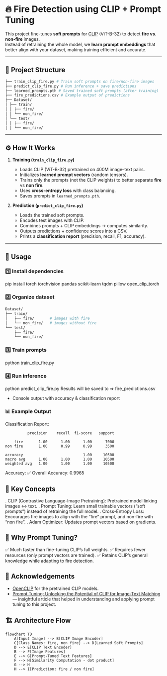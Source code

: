 # 🔥 Fire Detection using CLIP + Prompt Tuning

This project fine-tunes **soft prompts** for [CLIP](https://github.com/mlfoundations/open_clip) (ViT-B-32) to detect **fire vs. non-fire** images.  
Instead of retraining the whole model, we **learn prompt embeddings** that better align with your dataset, making training efficient and accurate.

---

## 📂 Project Structure
``` bash
├── train_clip_fire.py # Train soft prompts on fire/non-fire images
├── predict_clip_fire.py # Run inference + save predictions
├── learned_prompts.pth # Saved trained soft prompts (after training)
├── fire_predictions.csv # Example output of predictions
├── Dataset/
│ ├── train/
│ │ ├── fire/
│ │ └── non_fire/
│ └── test/
│ │ ├── fire/
│ │ └── non_fire/
```
---

## ⚙️ How It Works

1. **Training (`train_clip_fire.py`)**
   - Loads CLIP (ViT-B-32) pretrained on 400M image–text pairs.
   - Initializes **learned prompt vectors** (random tensors).
   - Trains only the prompts (not the CLIP weights) to better separate **fire** vs **non fire**.
   - Uses **cross-entropy loss** with class balancing.
   - Saves prompts in `learned_prompts.pth`.

2. **Prediction (`predict_clip_fire.py`)**
   - Loads the trained soft prompts.
   - Encodes test images with CLIP.
   - Combines prompts + CLIP embeddings → computes similarity.
   - Outputs predictions + confidence scores into a CSV.
   - Prints a **classification report** (precision, recall, F1, accuracy).

---

## 🚀 Usage

### 1️⃣ Install dependencies
pip install torch torchvision pandas scikit-learn tqdm pillow open_clip_torch

### 2️⃣ Organize dataset
``` bash
Dataset/
├── train/
│   ├── fire/       # images with fire
│   └── non_fire/   # images without fire
└── test/
    ├── fire/
    └── non_fire/
```

### 3️⃣ Train prompts
python train_clip_fire.py

### 4️⃣ Run inference
python predict_clip_fire.py
Results will be saved to => fire_predictions.csv
+ Console output with accuracy & classification report

### 📊 Example Output
Classification Report:

              precision    recall  f1-score   support

        fire       1.00      1.00      1.00      7000
    non fire       1.00      0.99      0.99      3500
    
    accuracy                           1.00     10500
    macro avg      1.00      1.00      1.00     10500
    weighted avg   1.00      1.00      1.00     10500

Accuracy:
✅ Overall Accuracy: 0.9965

## 🧠 Key Concepts

. CLIP (Contrastive Language-Image Pretraining): Pretrained model linking images ↔ text.
. Prompt Tuning: Learn small trainable vectors (“soft prompts”) instead of retraining the full model.
. Cross-Entropy Loss: Encourages fire images to align with the “fire” prompt, and non-fire with “non fire”.
. Adam Optimizer: Updates prompt vectors based on gradients.

## 🎯 Why Prompt Tuning?

✅ Much faster than fine-tuning CLIP’s full weights.
✅ Requires fewer resources (only prompt vectors are trained).
✅ Retains CLIP’s general knowledge while adapting to fire detection.

## 🙌 Acknowledgements
- [OpenCLIP](https://github.com/mlfoundations/open_clip) for the pretrained CLIP models.  
- [Prompt Tuning: Unlocking the Potential of CLIP for Image-Text Matching](https://medium.com/@abhinavnagpal12/prompt-tuning-unlocking-the-potential-of-clip-for-image-text-matching-9dcc4772222b) — insightful article that helped in understanding and applying prompt tuning to this project.  

## 🏗️ Architecture Flow

```mermaid
flowchart TD
    A[Input Image] --> B[CLIP Image Encoder]
    C[Class Names: fire, non fire] --> D[Learned Soft Prompts]
    D --> E[CLIP Text Encoder]
    B --> F[Image Features]
    E --> G[Prompt-Tuned Text Features]
    F --> H[Similarity Computation - dot product]
    G --> H
    H --> I[Prediction: fire / non fire]
```
